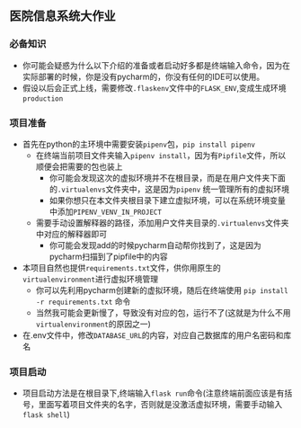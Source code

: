 ## 医院信息系统大作业
### 必备知识
* 你可能会疑惑为什么以下介绍的准备或者启动好多都是终端输入命令，因为在实际部署的时候，你是没有pycharm的，你没有任何的IDE可以使用。
* 假设以后会正式上线，需要修改`.flaskenv`文件中的`FLASK_ENV`,变成生成环境`production`
### 项目准备
* 首先在python的主环境中需要安装`pipenv`包，`pip install pipenv`
    * 在终端当前项目文件夹输入`pipenv install`，因为有`Pipfile`文件，所以顺便会把需要的包也装上
        * 你可能会发现这次的虚拟环境并不在根目录，而是在用户文件夹下面的`.virtualenvs`文件夹中，这是因为`pipenv` 统一管理所有的虚拟环境
        * 如果你想只在本文件夹根目录下建立虚拟环境，可以在系统环境变量中添加`PIPENV_VENV_IN_PROJECT`
    * 需要手动设置解释器的路径，添加用户文件夹目录的`.virtualenvs`文件夹中对应的解释器即可
        * 你可能会发现add的时候pycharm自动帮你找到了，这是因为pycharm扫描到了pipfile中的内容
* 本项目自然也提供`requirements.txt`文件，供你用原生的`virtualenvironment`进行虚拟环境管理
    * 你可以先利用pycharm创建新的虚拟环境，随后在终端使用 `pip install -r requirements.txt` 命令
    * 当然我可能会更新慢了，导致没有对应的包，运行不了(这就是为什么不用`virtualenvironment`的原因之一)
* 在.env文件中，修改`DATABASE_URL`的内容，对应自己数据库的用户名密码和库名
### 项目启动
* 项目启动方法是在根目录下,终端输入`flask run`命令(注意终端前面应该是有括号，里面写着项目文件夹的名字，否则就是没激活虚拟环境，需要手动输入`flask shell`)